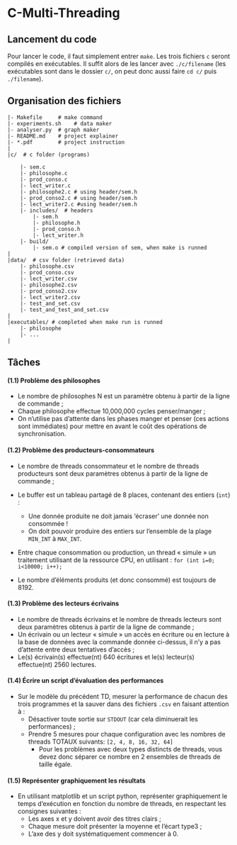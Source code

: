 # C-Multi-Threading

## Lancement du code
Pour lancer le code, il faut simplement entrer `make`. Les trois fichiers `c` seront compilés en exécutables. Il suffit alors de les lancer avec `./c/filename` (les exécutables sont dans le dossier `c/`, on peut donc aussi faire `cd c/` puis `./filename`). 

## Organisation des fichiers
```
|- Makefile     # make command
|- experiments.sh    # data maker
|- analyser.py  # graph maker
|- README.md    # project explainer
|- *.pdf        # project instruction
|
|c/  # c folder (programs)

    |- sem.c
    |- philosophe.c
    |- prod_conso.c
    |- lect_writer.c
    |- philosophe2.c # using header/sem.h
    |- prod_conso2.c # using header/sem.h
    |- lect_writer2.c #using header/sem.h
    |- includes/  # headers
        |- sem.h
        |- philosophe.h
        |- prod_conso.h
        |- lect_writer.h
    |- build/
        |- sem.o # compiled version of sem, when make is runned
| 
|data/  # csv folder (retrieved data)
    |- philosophe.csv
    |- prod_conso.csv
    |- lect_writer.csv
    |- philosophe2.csv
    |- prod_conso2.csv
    |- lect_writer2.csv
    |- test_and_set.csv
    |- test_and_test_and_set.csv
|
|executables/ # completed when make run is runned
    |- philosophe
    |- ...
|
```


## Tâches
#### (1.1) Problème des philosophes
- Le nombre de philosophes N est un paramètre obtenu à partir de la ligne de commande ;
- Chaque philosophe effectue 10,000,000 cycles penser/manger ;
- On n’utilise pas d’attente dans les phases manger et penser (ces actions sont immédiates) pour mettre en avant le coût des opérations de synchronisation.

#### (1.2) Problème des producteurs-consommateurs
- Le nombre de threads consommateur et le nombre de threads producteurs sont deux paramètres obtenus à partir de la ligne de commande ;

- Le buffer est un tableau partagé de 8 places, contenant des entiers (`int`) : 
    - Une donnée produite ne doit jamais ‘écraser’ une donnée non consommée !
    - On doit pouvoir produire des entiers sur l’ensemble de la plage `MIN_INT` à `MAX_INT`.

- Entre chaque consommation ou production, un thread « simule » un traitement utilisant de la ressource CPU, en utilisant : `for (int i=0; i<10000; i++);`
- Le nombre d’éléments produits (et donc consommé) est toujours de 8192.

#### (1.3) Problème des lecteurs écrivains
- Le nombre de threads écrivains et le nombre de threads lecteurs sont deux paramètres obtenus à partir de la ligne de commande ;
- Un écrivain ou un lecteur « simule » un accès en écriture ou en lecture à la base de données avec la commande donnée ci-dessus, il n’y a pas d’attente entre deux tentatives d’accès ;
- Le(s) écrivain(s) effectue(nt) 640 écritures et le(s) lecteur(s) effectue(nt) 2560 lectures.

#### (1.4) Écrire un script d’évaluation des performances
- Sur le modèle du précédent TD, mesurer la performance de chacun des trois programmes et la sauver dans des fichiers `.csv` en faisant attention à :
    - Désactiver toute sortie sur `STDOUT` (car cela diminuerait les performances) ;
    - Prendre 5 mesures pour chaque configuration avec les nombres de threads TOTAUX suivants: `[2, 4, 8, 16, 32, 64]`
        - Pour les problèmes avec deux types distincts de threads, vous devez donc séparer ce nombre en 2 ensembles de threads de taille égale.


#### (1.5) Représenter graphiquement les résultats

- En utilisant matplotlib et un script python, représenter graphiquement le temps d’exécution en fonction du nombre de threads, en respectant les consignes suivantes :
    - Les axes x et y doivent avoir des titres clairs ;
    - Chaque mesure doit présenter la moyenne et l’écart type3 ;
    - L’axe des y doit systématiquement commencer à 0.

